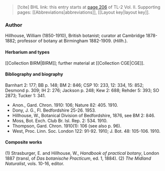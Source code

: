 > [!cite] BHL link: this entry starts at [page 206](https://www.biodiversitylibrary.org/item/103253#page/232/mode/1up) of TL-2 Vol. II.
> Supporting pages: [[Abbreviations|abbreviations]], [[Layout key|layout key]].

### Author

Hillhouse, William (1850-1910), British botanist; curator at Cambridge 1878-1882; professor of botany at Birmingham 1882-1909. (*Hillh.*).

#### Herbarium and types

[[Collection BIRM|BIRM]]; further material at [[Collection CGE|CGE]].

#### Bibliography and biography

Barnhart 2: 177; BB p. 148; BM 2: 846; CSP 10: 233, 12: 334, 15: 852; Desmond p. 309; IH 2: 276; Jackson p. 248; Kew 2: 688; Rehder 5: 393; SO 2873; Tucker 1: 341.
- Anon., Gard. Chron. 1910: 106; Nature 82: 405. 1910.
- Dony, J. G., Fl. Bedfordshire 25-26. 1953.
- Hillhouse, W., Botanical Division of Bedfordshire, 1876, see BM 2: 846.
- Moss, Bot. Exch. Club Br. Isl. Rep. 2: 534. 1910.
- Thompson, Gard. Chron. 1910(1): 106 (see also p. 96).
- West, Proc. Linn. Soc. London 122: 91-92. 1910; J. Bot. 48: 105-106. 1910.

#### Composite works

(1) Strasburger, E. and Hillhouse, W., *Handbook of practical botany*, London 1887 (transl, of *Das botanische Practicum*, ed. 1, 1884).
(2) *The Midland Naturalist*, vols. 10-16, editor.

